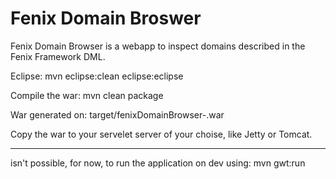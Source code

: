 Fenix Domain Broswer 
====================

Fenix Domain Browser is a webapp to inspect domains described in the Fenix Framework DML. 

Eclipse:
mvn eclipse:clean eclipse:eclipse

Compile the war:
mvn clean package

War generated on:
target/fenixDomainBrowser-<version>.war

Copy the war to your servelet server of your choise, like Jetty or Tomcat.

--------
isn't possible, for now, to run the application on dev using:
mvn gwt:run